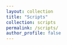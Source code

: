 ```yaml
---
layout: collection
title: "Scripts"
collection: scripts
permalink: /scripts/
author_profile: false
---
```


